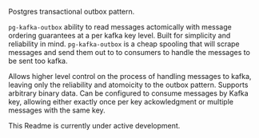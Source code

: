 Postgres transactional outbox pattern.

`pg-kafka-outbox` ability to read messages actomically with message ordering guarantees at a per kafka key level. 
Built for simplicity and reliability in mind. `pg-kafka-outbox` is a cheap spooling
that will scrape messages and send them out to to consumers to handle the messages to be sent too kafka.

Allows higher level control on the process of handling messages to kafka, leaving only the reliability and atomoicity to
the outbox pattern. Supports arbitrary binary data. Can be configured to consume messages by Kafka key, allowing either exactly once 
per key ackowledgment or multiple messages with the same key.

This Readme is currently under active development. 
